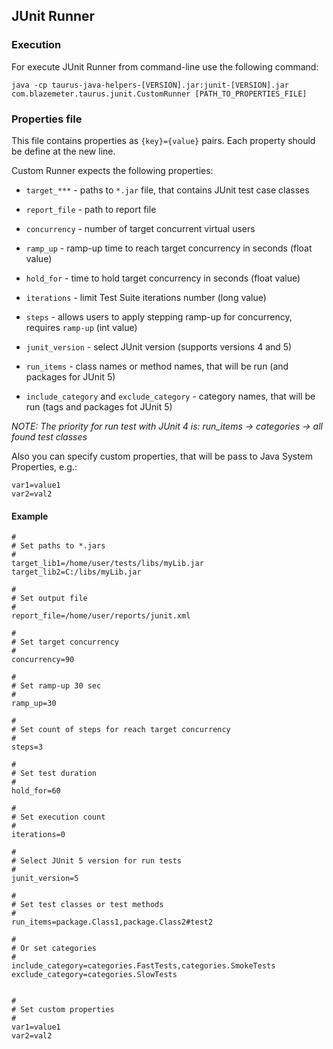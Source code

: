 ## JUnit Runner

### Execution

For execute JUnit Runner from command-line use the following command:

```    
java -cp taurus-java-helpers-[VERSION].jar:junit-[VERSION].jar com.blazemeter.taurus.junit.CustomRunner [PATH_TO_PROPERTIES_FILE]
```
    
### Properties file

This file contains properties as `{key}={value}` pairs. Each property should be define at the new line.

Custom Runner expects the following properties:

- `target_***` - paths to `*.jar` file, that contains JUnit test case classes 

- `report_file` - path to report file

- `concurrency` - number of target concurrent virtual users

- `ramp_up` - ramp-up time to reach target concurrency in seconds (float value)

- `hold_for` - time to hold target concurrency in seconds (float value)

- `iterations` - limit Test Suite iterations number (long value)

- `steps` - allows users to apply stepping ramp-up for concurrency, requires `ramp-up` (int value)

- `junit_version` - select JUnit version (supports versions 4 and 5)

- `run_items` - class names or method names, that will be run (and packages for JUnit 5)

- `include_category` and `exclude_category` - category names, that will be run (tags and packages fot JUnit 5)

_NOTE: The priority for run test with JUnit 4 is: run_items -> categories -> all found test classes_

Also you can specify custom properties, that will be pass to Java System Properties, e.g.:

```
var1=value1
var2=val2
```

#### Example 
```
#
# Set paths to *.jars
#
target_lib1=/home/user/tests/libs/myLib.jar
target_lib2=C:/libs/myLib.jar

#
# Set output file
#
report_file=/home/user/reports/junit.xml

#
# Set target concurrency
#
concurrency=90

#
# Set ramp-up 30 sec
#
ramp_up=30

#
# Set count of steps for reach target concurrency
#
steps=3

#
# Set test duration
#
hold_for=60

#
# Set execution count 
#
iterations=0

#
# Select JUnit 5 version for run tests
#
junit_version=5

#
# Set test classes or test methods
#
run_items=package.Class1,package.Class2#test2

#
# Or set categories
#
include_category=categories.FastTests,categories.SmokeTests
exclude_category=categories.SlowTests


#
# Set custom properties
#
var1=value1
var2=val2
```
